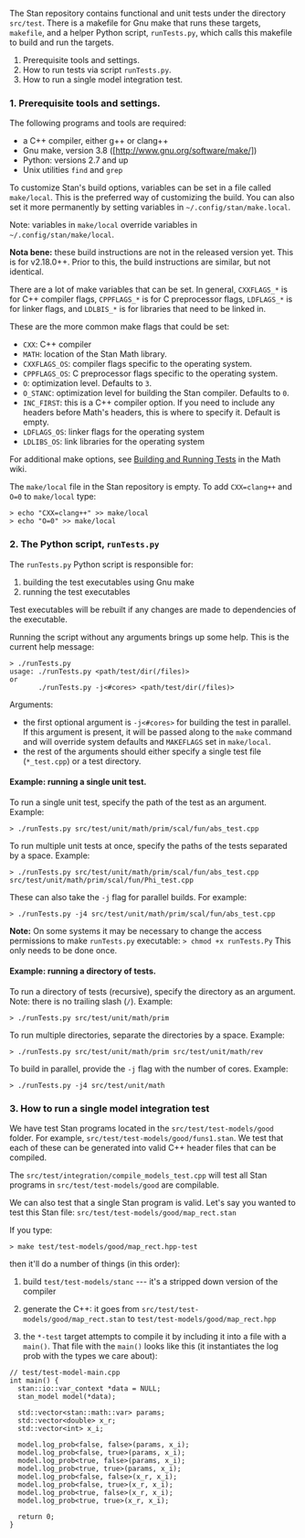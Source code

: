 The Stan repository contains functional and unit tests under the directory `src/test`.  There is a makefile for Gnu make that runs these targets, `makefile`, and a helper Python script, `runTests.py`, which calls this makefile to build and run the targets.

1. Prerequisite tools and settings.
2. How to run tests via script `runTests.py`.
3. How to run a single model integration test.

### 1. Prerequisite tools and settings.

The following programs and tools are required:
 - a C++ compiler, either g++ or clang++
 - Gnu make, version 3.8 ([http://www.gnu.org/software/make/])
 - Python:  versions 2.7 and up
 - Unix utilities `find` and `grep`

To customize Stan's build options, variables can be set in a file called `make/local`. This is the preferred way of customizing the build. You can also set it more permanently by setting variables in `~/.config/stan/make.local`.

Note: variables in `make/local` override variables in `~/.config/stan/make/local`.

**Nota bene:** these build instructions are not in the released version yet. This is for v2.18.0++. Prior to this, the build instructions are similar, but not identical.

There are a lot of make variables that can be set. In general, `CXXFLAGS_*` is for C++ compiler flags, `CPPFLAGS_*` is for C preprocessor flags, `LDFLAGS_*` is for linker flags, and `LDLBIS_*` is for libraries that need to be linked in.

These are the more common make flags that could be set:
- `CXX`: C++ compiler
- `MATH`: location of the Stan Math library.
- `CXXFLAGS_OS`: compiler flags specific to the operating system.
- `CPPFLAGS_OS`: C preprocessor flags specific to the operating system.
- `O`: optimization level. Defaults to `3`.
- `O_STANC`: optimization level for building the Stan compiler. Defaults to `0`.
- `INC_FIRST`: this is a C++ compiler option. If you need to include any headers before Math's headers, this is where to specify it. Default is empty.
- `LDFLAGS_OS`: linker flags for the operating system
- `LDLIBS_OS`: link libraries for the operating system

For additional make options, see [Building and Running Tests](https://github.com/stan-dev/math/wiki/Developer-Doc#building-and-running-tests) in the Math wiki.

The `make/local` file in the Stan repository is empty. To add `CXX=clang++` and `O=0` to `make/local` type:
```
> echo "CXX=clang++" >> make/local
> echo "O=0" >> make/local
```

### 2. The Python script, `runTests.py`

The `runTests.py` Python script is responsible for:
 1. building the test executables using Gnu make
 2. running the test executables

Test executables will be rebuilt if any changes are made to dependencies of the executable.

Running the script without any arguments brings up some help. This is the current help message:
```
> ./runTests.py
usage: ./runTests.py <path/test/dir(/files)>
or
       ./runTests.py -j<#cores> <path/test/dir(/files)>
```

Arguments:
- the first optional argument is `-j<#cores>` for building the test in parallel.  If this argument is present, it will be passed along to the <code>make</code> command and will override system defaults and `MAKEFLAGS` set in <code>make/local</code>.
- the rest of the arguments should either specify a single test file (`*_test.cpp`) or a test directory.

#### Example: running a single unit test.

To run a single unit test, specify the path of the test as an argument. Example:
```
> ./runTests.py src/test/unit/math/prim/scal/fun/abs_test.cpp
```

To run multiple unit tests at once, specify the paths of the tests separated by a space. Example:
```
> ./runTests.py src/test/unit/math/prim/scal/fun/abs_test.cpp  src/test/unit/math/prim/scal/fun/Phi_test.cpp
```

These can also take the `-j` flag for parallel builds. For example:
```
> ./runTests.py -j4 src/test/unit/math/prim/scal/fun/abs_test.cpp
```

**Note:** On some systems it may be necessary to change the access permissions to make `runTests.py` executable:
   `> chmod +x runTests.Py`
This only needs to be done once.

#### Example: running a directory of tests.

To run a directory of tests (recursive), specify the directory as an argument. Note: there is no trailing slash (`/`). Example:
```
> ./runTests.py src/test/unit/math/prim
```

To run multiple directories, separate the directories by a space. Example:
```
> ./runTests.py src/test/unit/math/prim src/test/unit/math/rev
```

To build in parallel, provide the `-j` flag with the number of cores. Example:
```
> ./runTests.py -j4 src/test/unit/math
```


### 3. How to run a single model integration test

We have test Stan programs located in the `src/test/test-models/good` folder. For example, `src/test/test-models/good/funs1.stan`. We test that each of these can be generated into valid C++ header files that can be compiled.

The `src/test/integration/compile_models_test.cpp` will test all Stan programs in `src/test/test-models/good` are compilable.

We can also test that a single Stan program is valid. Let's say you wanted to test this Stan file: `src/test/test-models/good/map_rect.stan`

If you type:

```
> make test/test-models/good/map_rect.hpp-test
```

then it'll do a number of things (in this order):

1. build `test/test-models/stanc` --- it's a stripped down version of the compiler

2. generate the C++: it goes from `src/test/test-models/good/map_rect.stan` to `test/test-models/good/map_rect.hpp`

3. the `*-test` target attempts to compile it by including it into a file with a `main()`. That file with the `main()` looks like this (it instantiates the log prob with the types we care about):

```
// test/test-model-main.cpp
int main() {
  stan::io::var_context *data = NULL;
  stan_model model(*data);

  std::vector<stan::math::var> params;
  std::vector<double> x_r;
  std::vector<int> x_i;

  model.log_prob<false, false>(params, x_i);
  model.log_prob<false, true>(params, x_i);
  model.log_prob<true, false>(params, x_i);
  model.log_prob<true, true>(params, x_i);
  model.log_prob<false, false>(x_r, x_i);
  model.log_prob<false, true>(x_r, x_i);
  model.log_prob<true, false>(x_r, x_i);
  model.log_prob<true, true>(x_r, x_i);

  return 0;
}
```
